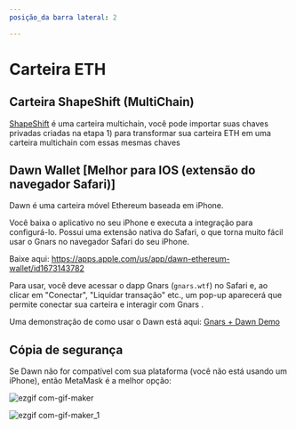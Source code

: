 ```yaml
---
posição_da barra lateral: 2

---
```



# Carteira ETH 


## Carteira ShapeShift (MultiChain)

[ShapeShift](https://www.shapeshift.com) é uma carteira multichain, você pode importar suas chaves privadas criadas na etapa 1) para transformar sua carteira ETH em uma carteira multichain com essas mesmas chaves


## Dawn Wallet [Melhor para IOS (extensão do navegador Safari)]

Dawn é uma carteira móvel Ethereum baseada em iPhone. 

Você baixa o aplicativo no seu iPhone e executa a integração para configurá-lo. Possui uma extensão nativa do Safari, o que torna muito fácil usar o Gnars no navegador Safari do seu iPhone. 

Baixe aqui: https://apps.apple.com/us/app/dawn-ethereum-wallet/id1673143782

Para usar, você deve acessar o dapp Gnars (`gnars.wtf`) no Safari e, ao clicar em "Conectar", "Liquidar transação" etc., um pop-up aparecerá que permite conectar sua carteira e interagir com Gnars .

Uma demonstração de como usar o Dawn está aqui: [Gnars + Dawn Demo](https://youtube.com/shorts/GFpCSmBmxx0)


## Cópia de segurança
Se Dawn não for compatível com sua plataforma (você não está usando um iPhone), então MetaMask é a melhor opção:

![ezgif com-gif-maker](https://user-images.githubusercontent.com/85296013/213961063-c01ddd2a-523f-47bc-83a5-148a75b59c2b.gif)


![ezgif com-gif-maker_1](https://user-images.githubusercontent.com/85296013/213961142-b3a77e13-ff19-4777-8b62-c467e3f71c19.gif)